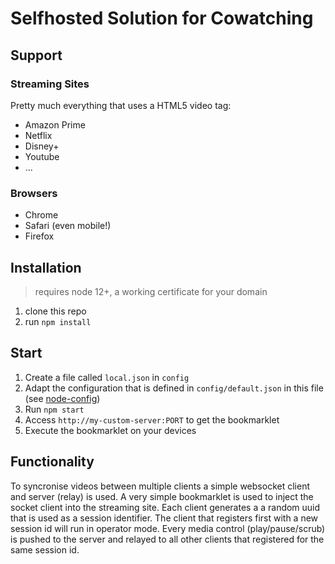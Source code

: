 # Selfhosted Solution for Cowatching

## Support

### Streaming Sites

Pretty much everything that uses a HTML5 video tag:

- Amazon Prime
- Netflix
- Disney+
- Youtube
- ...

### Browsers

- Chrome
- Safari (even mobile!)
- Firefox

## Installation

> requires node 12+, a working certificate for your domain

1. clone this repo
2. run `npm install`

## Start

1. Create a file called `local.json` in `config`
2. Adapt the configuration that is defined in `config/default.json` in this file (see [node-config](https://github.com/lorenwest/node-config))
3. Run `npm start`
4. Access `http://my-custom-server:PORT` to get the bookmarklet
5. Execute the bookmarklet on your devices

## Functionality

To syncronise videos between multiple clients a simple websocket client and server (relay) is used. A very simple bookmarklet is used to inject the socket client into the streaming site. Each client generates a a random uuid that is used as a session identifier. The client that registers first with a new session id will run in operator mode. Every media control (play/pause/scrub) is pushed to the server and relayed to all other clients that registered for the same session id.
